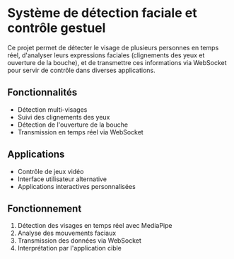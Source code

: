# Système de détection faciale et contrôle gestuel

Ce projet permet de détecter le visage de plusieurs personnes en temps réel, d'analyser leurs expressions faciales (clignements des yeux et ouverture de la bouche), et de transmettre ces informations via WebSocket pour servir de contrôle dans diverses applications.

## Fonctionnalités

- Détection multi-visages
- Suivi des clignements des yeux
- Détection de l'ouverture de la bouche
- Transmission en temps réel via WebSocket

## Applications

- Contrôle de jeux vidéo
- Interface utilisateur alternative
- Applications interactives personnalisées

## Fonctionnement

1. Détection des visages en temps réel avec MediaPipe
2. Analyse des mouvements faciaux
3. Transmission des données via WebSocket
4. Interprétation par l'application cible



